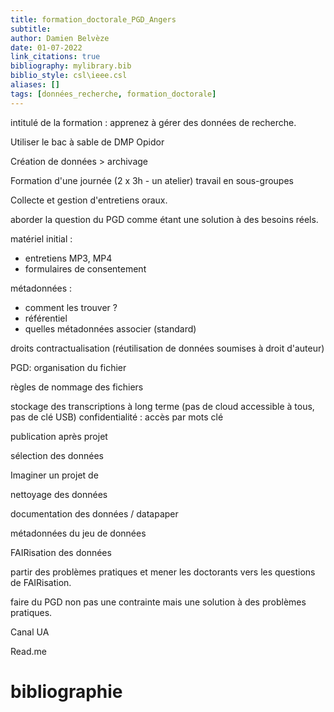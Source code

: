 ```yaml
---
title: formation_doctorale_PGD_Angers
subtitle:
author: Damien Belvèze
date: 01-07-2022
link_citations: true
bibliography: mylibrary.bib
biblio_style: csl\ieee.csl
aliases: []
tags: [données_recherche, formation_doctorale]
---
```


intitulé de la formation : apprenez à gérer des données de recherche. 

Utiliser le bac à sable de DMP Opidor

Création de données > archivage

Formation d'une journée (2 x 3h - un atelier)
travail en sous-groupes

Collecte et gestion d'entretiens oraux. 

aborder la question du PGD comme étant une solution à des besoins réels. 

matériel initial : 

- entretiens MP3, MP4
- formulaires de consentement


métadonnées : 
- comment les trouver ?
- référentiel 
- quelles métadonnées associer (standard)

droits contractualisation (réutilisation de données soumises à droit d'auteur)



PGD: organisation du fichier

règles de nommage des fichiers

stockage des transcriptions à long terme (pas de cloud accessible à tous, pas de clé USB) confidentialité : accès par mots clé



publication après projet

sélection des données

Imaginer un projet de 

nettoyage des données 

documentation des données / datapaper

métadonnées du jeu de données

FAIRisation des données 

partir des problèmes pratiques et mener les doctorants vers les questions de FAIRisation. 

faire du PGD non pas une contrainte mais une solution à des problèmes pratiques.

<!-- commentaire Thierry : voir si on peut faire un lien avec l'usage d'une plateforme comme Progedo (en SHS) ou GenOuest (en STM) -->



Canal UA

Read.me





# bibliographie

